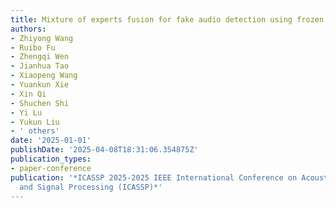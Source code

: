 ```yaml
---
title: Mixture of experts fusion for fake audio detection using frozen wav2vec 2.0
authors:
- Zhiyong Wang
- Ruibo Fu
- Zhengqi Wen
- Jianhua Tao
- Xiaopeng Wang
- Yuankun Xie
- Xin Qi
- Shuchen Shi
- Yi Lu
- Yukun Liu
- ' others'
date: '2025-01-01'
publishDate: '2025-04-08T18:31:06.354875Z'
publication_types:
- paper-conference
publication: '*ICASSP 2025-2025 IEEE International Conference on Acoustics, Speech
  and Signal Processing (ICASSP)*'
---
```

